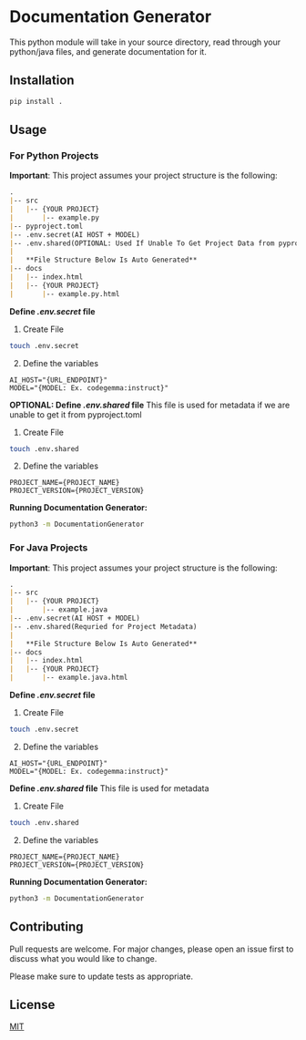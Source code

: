 # Documentation Generator
This python module will take in your source directory, read through your python/java files, and generate documentation for it.

## Installation
```bash
pip install .
```

## Usage
### For Python Projects
**Important**: This project assumes your project structure is the following:
```markdown
.
|-- src
|   |-- {YOUR PROJECT}
|       |-- example.py
|-- pyproject.toml
|-- .env.secret(AI HOST + MODEL)
|-- .env.shared(OPTIONAL: Used If Unable To Get Project Data from pyproject.toml)
|
|   **File Structure Below Is Auto Generated**
|-- docs
|   |-- index.html
|   |-- {YOUR PROJECT}
|       |-- example.py.html
```

**Define *.env.secret* file**
1. Create File
```bash
touch .env.secret
```

2. Define the variables
```text
AI_HOST="{URL_ENDPOINT}"
MODEL="{MODEL: Ex. codegemma:instruct}"
```

**OPTIONAL: Define *.env.shared* file**
This file is used for metadata if we are unable to get it from pyproject.toml
1. Create File
```bash
touch .env.shared
```

2. Define the variables
```text
PROJECT_NAME={PROJECT_NAME}
PROJECT_VERSION={PROJECT_VERSION}
```

**Running Documentation Generator:**
```bash
python3 -m DocumentationGenerator
```

### For Java Projects
**Important**: This project assumes your project structure is the following:
```markdown
.
|-- src
|   |-- {YOUR PROJECT}
|       |-- example.java
|-- .env.secret(AI HOST + MODEL)
|-- .env.shared(Requried for Project Metadata)
|
|   **File Structure Below Is Auto Generated**
|-- docs
|   |-- index.html
|   |-- {YOUR PROJECT}
|       |-- example.java.html

```

**Define *.env.secret* file**
1. Create File
```bash
touch .env.secret
```

2. Define the variables
```text
AI_HOST="{URL_ENDPOINT}"
MODEL="{MODEL: Ex. codegemma:instruct}"
```

**Define *.env.shared* file**
This file is used for metadata
1. Create File
```bash
touch .env.shared
```

2. Define the variables
```text
PROJECT_NAME={PROJECT_NAME}
PROJECT_VERSION={PROJECT_VERSION}
```

**Running Documentation Generator:**
```bash
python3 -m DocumentationGenerator
```

## Contributing

Pull requests are welcome. For major changes, please open an issue first
to discuss what you would like to change.

Please make sure to update tests as appropriate.

## License

[MIT](https://choosealicense.com/licenses/mit/)
